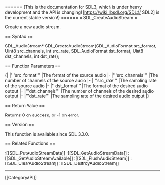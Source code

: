 ====== (This is the documentation for SDL3, which is under heavy development and the API is changing! [https://wiki.libsdl.org/SDL2/ SDL2] is the current stable version!) ======
= SDL_CreateAudioStream =

Create a new audio stream.

== Syntax ==

<syntaxhighlight lang='c'>
SDL_AudioStream* SDL_CreateAudioStream(SDL_AudioFormat src_format,
                                    Uint8 src_channels,
                                    int src_rate,
                                    SDL_AudioFormat dst_format,
                                    Uint8 dst_channels,
                                    int dst_rate);
</syntaxhighlight>

== Function Parameters ==

{|
|'''src_format'''
|The format of the source audio
|-
|'''src_channels'''
|The number of channels of the source audio
|-
|'''src_rate'''
|The sampling rate of the source audio
|-
|'''dst_format'''
|The format of the desired audio output
|-
|'''dst_channels'''
|The number of channels of the desired audio output
|-
|'''dst_rate'''
|The sampling rate of the desired audio output
|}

== Return Value ==

Returns 0 on success, or -1 on error.

== Version ==

This function is available since SDL 3.0.0.

== Related Functions ==

:[[SDL_PutAudioStreamData]]
:[[SDL_GetAudioStreamData]]
:[[SDL_GetAudioStreamAvailable]]
:[[SDL_FlushAudioStream]]
:[[SDL_ClearAudioStream]]
:[[SDL_DestroyAudioStream]]

----
[[CategoryAPI]]


